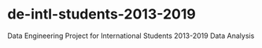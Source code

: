 # de-intl-students-2013-2019
Data Engineering Project for International Students 2013-2019 Data Analysis
